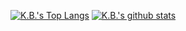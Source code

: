 [![K.B.'s Top Langs](https://github-readme-stats.vercel.app/api/top-langs/?username=techb&layout=compact&theme=nord)](https://kbcarte.com)
[![K.B.'s github stats](https://github-readme-stats.vercel.app/api?username=techb&count_private=true&theme=nord&show_icons=true)](https://kbcarte.com)

